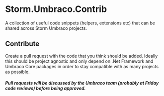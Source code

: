 # Storm.Umbraco.Contrib
A collection of useful code snippets (helpers, extensions etc) that can be shared across Storm Umbraco projects. 

## Contribute
Create a pull request with the code that you think should be added. 
Ideally this should be project agnostic and only depend on .Net Framework and Umbraco Core packages in order to stay compatible with as many projects as possible.

##### Pull requests will be discussed by the Umbraco team (probably at Friday code reviews) before being approved.